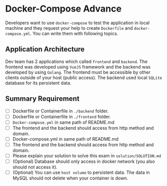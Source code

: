 # Docker-Compose Advance

Developers want to use `docker-compose` to test the application in local machine and they request your help to create `Dockerfile` and `docker-compose.yml`. You can write them with following topics.

## Application Architecture

Dev team has 2 applications which called `frontend` and `backend`. The frontend was developed using `VueJS` framework and the backend was developed by using `Golang`.
The frontend must be accessible by other clients outside of your host (public access).
The backend used local `SQLite` database for its persistent data.

## Summary Requirement

- [ ] Dockerfile or Containerfile in `./backend` folder.
- [ ] Dockerfile or Containerfile in `./frontend` folder.
- [ ] `Docker-compose.yml` in same path of README.md
- [ ] The frontend and the backend should access from http method and domain.
- [ ] Docker-compose.yml in same path of README.md
- [ ] The frontend and the backend should access from http method and domain.
- [ ] Please explain your solution to solve this exam in `solution/SOLUTION.md`
- [ ] (Optional) Database should only access in docker network (you also should not access it).
- [ ] (Optional) You can use `host volume` to persistent data. The data in MySQL should not delete when your container is down.
